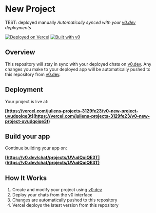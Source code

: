 # New Project
TEST: deployed manually
*Automatically synced with your [v0.dev](https://v0.dev) deployments*

[![Deployed on Vercel](https://img.shields.io/badge/Deployed%20on-Vercel-black?style=for-the-badge&logo=vercel)](https://vercel.com/juliens-projects-3129fe23/v0-new-project-uvudqoiqe3t)
[![Built with v0](https://img.shields.io/badge/Built%20with-v0.dev-black?style=for-the-badge)](https://v0.dev/chat/projects/UVudQoiQE3T)

## Overview

This repository will stay in sync with your deployed chats on [v0.dev](https://v0.dev).
Any changes you make to your deployed app will be automatically pushed to this repository from [v0.dev](https://v0.dev).

## Deployment

Your project is live at:

**[https://vercel.com/juliens-projects-3129fe23/v0-new-project-uvudqoiqe3t](https://vercel.com/juliens-projects-3129fe23/v0-new-project-uvudqoiqe3t)**

## Build your app

Continue building your app on:

**[https://v0.dev/chat/projects/UVudQoiQE3T](https://v0.dev/chat/projects/UVudQoiQE3T)**

## How It Works

1. Create and modify your project using [v0.dev](https://v0.dev)
2. Deploy your chats from the v0 interface
3. Changes are automatically pushed to this repository
4. Vercel deploys the latest version from this repository
